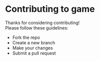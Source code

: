 # Contributing to game

Thanks for considering contributing!  
Please follow these guidelines:
- Fork the repo
- Create a new branch
- Make your changes
- Submit a pull request

